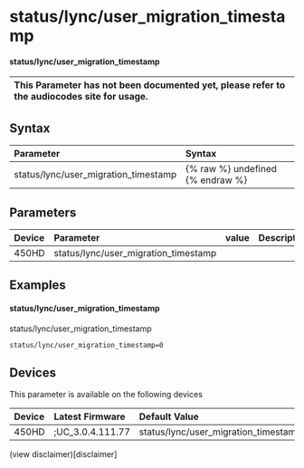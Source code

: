 ﻿---
description: status/lync/user_migration_timestamp
search:
    keywords: ['status','lync','user_migration_timestamp']
---

# status/lync/user_migration_timestamp

#### status/lync/user_migration_timestamp


| This Parameter has not been documented yet, please refer to the audiocodes site for usage.  |
| :--- |

## Syntax
| Parameter | Syntax |
| :--- | :--- |
|status/lync/user_migration_timestamp | {% raw %} undefined {% endraw %} |

## Parameters
|Device|Parameter|value|Description|
|:---|:---|:---|:---|
| 450HD | status/lync/user_migration_timestamp |  |  |

## Examples
#### status/lync/user_migration_timestamp

status/lync/user_migration_timestamp

```
status/lync/user_migration_timestamp=0
```

## Devices
This parameter is available on the following devices

| Device | Latest Firmware | Default Value |
|:---|:---|:---|
| 450HD | ;UC_3.0.4.111.77 | status/lync/user_migration_timestamp=0 

(view disclaimer)[disclaimer]
